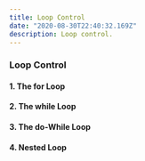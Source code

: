 ```yaml
---
title: Loop Control
date: "2020-08-30T22:40:32.169Z"
description: Loop control.
---
```


### Loop Control

#### 1. The for Loop

#### 2. The while Loop

#### 3. The do-While Loop

#### 4. Nested Loop
